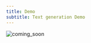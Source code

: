 ```yaml
---
title: Demo 
subtitle: Text generation Demo
---
```




![coming_soon](/images/Portfolio/demo/SalX.gif)
